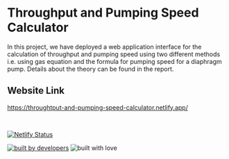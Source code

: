 # Throughput and Pumping Speed Calculator

In this project, we have deployed a web application interface for the calculation of throughput and pumping speed using two different methods 
i.e. using gas equation and the formula for pumping speed for a diaphragm pump. Details about the theory can be found in the report.

## Website Link
https://throughtput-and-pumping-speed-calculator.netlify.app/

<br>

[![Netlify Status](https://api.netlify.com/api/v1/badges/50b1648f-2ed9-4671-b912-0cf743aab7c5/deploy-status)](https://app.netlify.com/sites/throughtput-and-pumping-speed-calculator/deploys)

<p align = "center">
  
<a href="#"><img src="http://ForTheBadge.com/images/badges/built-by-developers.svg" alt="built by developers"></a>
![built with love](https://forthebadge.com/images/badges/built-with-love.svg)

</p>
